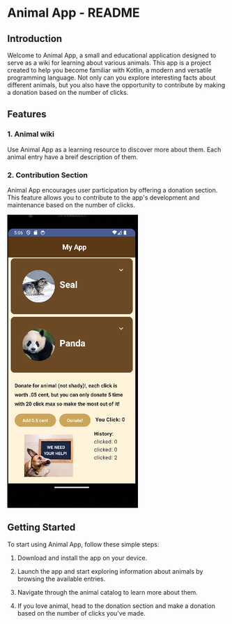 # Animal App - README

## Introduction

Welcome to Animal App, a small and educational application designed to serve as a wiki for learning about various animals. This app is a project created to help you become familiar with Kotlin, a modern and versatile programming language. Not only can you explore interesting facts about different animals, but you also have the opportunity to contribute by making a donation based on the number of clicks.

## Features

### 1. Animal wiki

Use Animal App as a learning resource to discover more about them. Each animal entry have a breif description of them.

### 2. Contribution Section

Animal App encourages user participation by offering a donation section. This feature allows you to contribute to the app's development and maintenance based on the number of clicks.

![Donation Section](./image/demo/donate.png)

## Getting Started

To start using Animal App, follow these simple steps:

1. Download and install the app on your device.

2. Launch the app and start exploring information about animals by browsing the available entries.

3. Navigate through the animal catalog to learn more about them.

4. If you love animal, head to the donation section and make a donation based on the number of clicks you've made.

